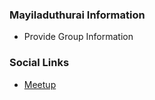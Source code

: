 ### Mayiladuthurai Information
* Provide Group Information

### Social Links
* [Meetup](https://www.meetup.com/owasp-mayiladuthurai-meetup-group/)


